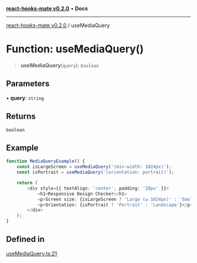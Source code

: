 [**react-hooks-mate v0.2.0**](../README.md) • **Docs**

***

[react-hooks-mate v0.2.0](../README.md) / useMediaQuery

# Function: useMediaQuery()

> **useMediaQuery**(`query`): `boolean`

## Parameters

• **query**: `string`

## Returns

`boolean`

## Example

```ts
function MediaQueryExample() {
    const isLargeScreen = useMediaQuery('(min-width: 1024px)');
    const isPortrait = useMediaQuery('(orientation: portrait)');

    return (
        <div style={{ textAlign: 'center', padding: '20px' }}>
            <h1>Responsive Design Checker</h1>
            <p>Screen size: {isLargeScreen ? 'Large (≥ 1024px)' : 'Small (< 1024px)'}</p>
            <p>Orientation: {isPortrait ? 'Portrait' : 'Landscape'}</p>
        </div>
    );
}
```

## Defined in

[useMediaQuery.ts:21](https://github.com/guestDI/hooks-mate/blob/7fcffaab145279ba879492f8d016e618100679c0/src/hooks/useMediaQuery.ts#L21)
